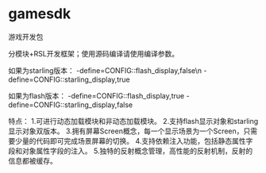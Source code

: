 gamesdk
=======

游戏开发包

分模块+RSL开发框架；使用源码编译请使用编译参数。

如果为starling版本：
-define=CONFIG::flash_display,false\n
-define=CONFIG::starling_display,true

如果为flash版本：
-define=CONFIG::flash_display,true
-define=CONFIG::starling_display,false

特点：
   1.可进行动态加载模块和非动态加载模块。
   2.支持flash显示对象和starling显示对象双版本。
   3.拥有屏幕Screen概念，每一个显示场景为一个Screen，只需要少量的代码即可完成场景屏幕的切换。
   4.支持依赖注入功能，包括静态属性字段和对象属性字段的注入。
   5.独特的反射概念管理，高性能的反射机制，反射的信息都被缓存。
   
